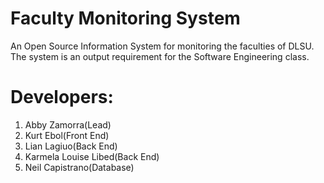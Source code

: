 #  Faculty Monitoring System

An Open Source Information System for monitoring the faculties of DLSU. The system is an output requirement for the Software Engineering class. 

# Developers:

1. Abby Zamorra(Lead)
2. Kurt Ebol(Front End)
3. Lian Lagiuo(Back End)
4. Karmela Louise Libed(Back End)
5. Neil Capistrano(Database)
